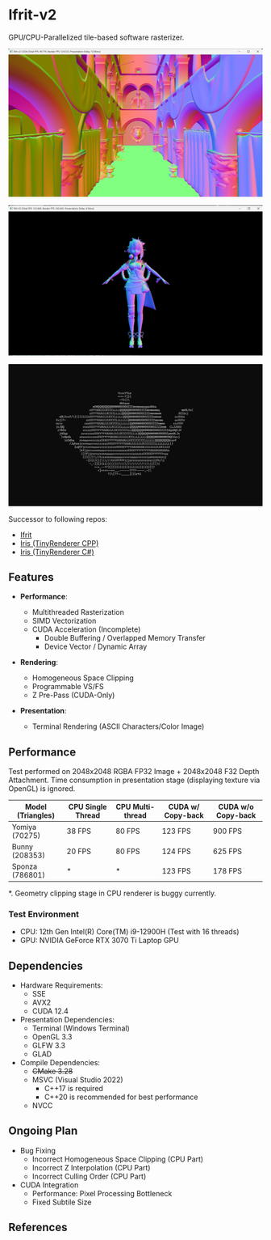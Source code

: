 # Ifrit-v2

GPU/CPU-Parallelized tile-based software rasterizer.

![](img/img_demo1.png)

![](img/img_demo2.png)

![](img/img_demo3.png)



Successor to following repos:
 - [Ifrit](https://github.com/Aeroraven/Ifrit)
 - [Iris (TinyRenderer CPP)](https://github.com/Aeroraven/Stargazer/tree/main/ComputerGraphics/Iris)
 - [Iris (TinyRenderer C#)](https://github.com/Aeroraven/Stargazer/tree/main/ComputerGraphics/TinyRenderer)


## Features

- **Performance**:
	- Multithreaded Rasterization
	- SIMD Vectorization
	- CUDA Acceleration (Incomplete)
		- Double Buffering / Overlapped Memory Transfer
		- Device Vector / Dynamic Array

- **Rendering**:
	- Homogeneous Space Clipping
	- Programmable VS/FS
	- Z Pre-Pass (CUDA-Only)

- **Presentation**:
	- Terminal Rendering (ASCII Characters/Color Image)



## Performance

Test performed on 2048x2048 RGBA FP32 Image + 2048x2048 F32 Depth Attachment. Time consumption in presentation stage (displaying texture via OpenGL) is ignored.

| Model (Triangles) | CPU Single Thread | CPU Multi-thread | CUDA w/ Copy-back | CUDA w/o Copy-back |
| ----------------- | ----------------- | ---------------- | ----------------- | ------------------ |
| Yomiya (70275)    | 38 FPS            | 80 FPS           | 123 FPS           | 900 FPS            |
| Bunny (208353)    | 20 FPS            | 80 FPS           | 124 FPS           | 625 FPS            |
| Sponza (786801)   | *                 | *                | 123 FPS           | 178 FPS            |

*. Geometry clipping stage in CPU renderer is buggy currently.



### Test Environment

- CPU: 12th Gen Intel(R) Core(TM) i9-12900H (Test with 16 threads)
- GPU: NVIDIA GeForce RTX 3070 Ti Laptop GPU



## Dependencies

- Hardware Requirements:
  - SSE
  - AVX2
  - CUDA 12.4
- Presentation Dependencies:
	- Terminal (Windows Terminal)
	- OpenGL 3.3
	- GLFW 3.3
	- GLAD
- Compile Dependencies:
	- <s>CMake 3.28</s>
	- MSVC (Visual Studio 2022)
		- C++17 is required
		- C++20 is recommended for best performance
	- NVCC



## Ongoing Plan

- Bug Fixing
	- Incorrect Homogeneous Space Clipping (CPU Part)
	- Incorrect Z Interpolation (CPU Part)
	- Incorrect Culling Order (CPU Part)
- CUDA Integration 
	- Performance: Pixel Processing Bottleneck
	- Fixed Subtile Size



## References

